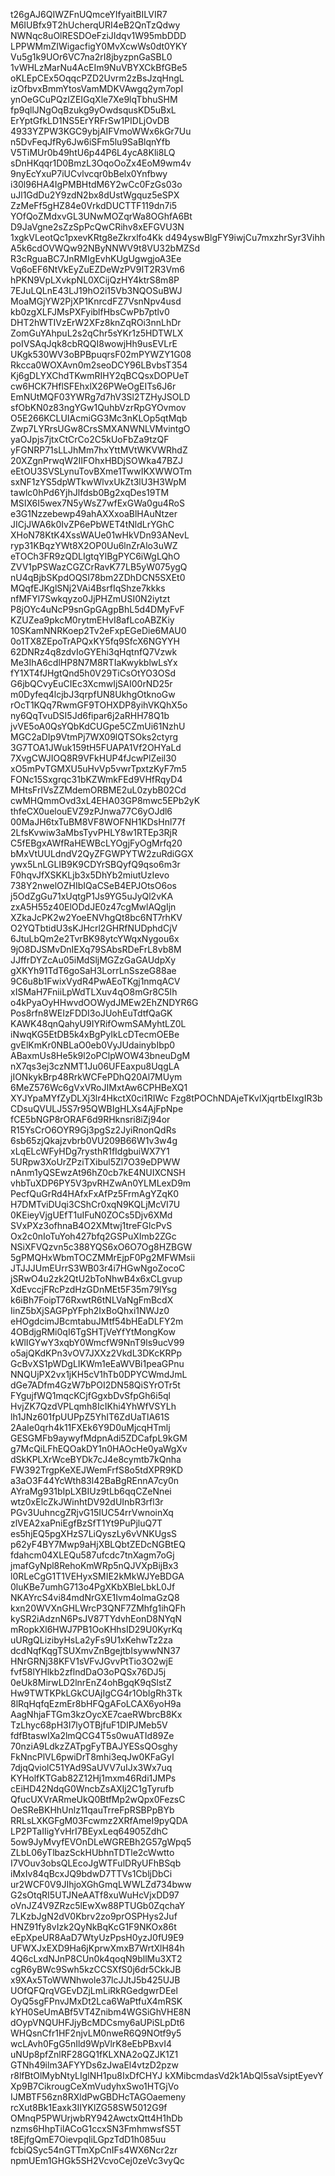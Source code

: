 t26gAJ6QIWZFnUQmceYIfyaitBILVIR7
M6IUBfx9T2hUcherqURI4eB2QnTzQdwy
NWNqc8uOlRESDOeFziJIdqv1W95mbDDD
LPPWMmZIWigacfigY0MvXcwWs0dt0YKY
Vu5g1k9UOr6VC7na2rI8jbyzpnGaSBL0
1vWHLzMarNu4AcEIm9NuVBYXCkBfGBe5
oKLEpCEx5OqqcPZD2Uvrm2zBsJzqHngL
izOfbvxBmmYtosVamMDKVAwgq2ym7opI
ynOeGCuPQzIZEIGqXle7Xe9lqTbhuSHM
fp9qllJNgOqBzukg9yOwdsqusKD5uBxL
ErYptGfkLD1NS5ErYRFrSw1PIDLjOvDB
4933YZPW3KGC9ybjAIFVmoWWx6kGr7Uu
n5DvFeqJfRy6Jw6iSFm5lu9SaBlqnYfb
V5TiMUr0b49htU6p44P6L4ycA8Kli8LQ
sDnHKqqr1D0BmzL3OqoOoZx4EoM9wm4v
9nyEcYxuP7iUCvlvcqr0bBelx0Ynfbwy
i30l96HA4IgPMBHtdM6Y2wCc0FzGs03o
uJl1GdDu2Y9zdN2bx8dUstWgquz5eSPX
ZzMeFf5gHZ84e0VrkdDUCTTF119dn7i5
YOfQoZMdxvGL3UNwMOZqrWa8OGhfA6Bt
D9JaVgne2sZzSpPcQwCRihv8xEFGVU3N
1xgkVLeotQc1pxevKRtg8eZkrxlfo4Kk
d494yswBlgFY9iwjCu7mxzhrSyr3Vihh
A5k6cdOVWQw92NByNNWV9t8VU32bMZSd
R3cRguaBC7JnRMIgEvhKUgUgwgjoA3Ee
Vq6oEF6NtVkEyZuEZDeWzPV9IT2R3Vm6
hPKN9VpLXvkpNL0XCijQzHY4ktrS8m8P
7EJuLQLnE43LJ19hO2i15Vb3NQOSuBWJ
MoaMGjYW2PjXP1KnrcdFZ7VsnNpv4usd
kb0zgXLFJMsPXFyiblfHbsCwPb7ptlv0
DHT2hWTIVzErW2XFz8knZqROi3nnLhDr
ZomGuYAhpuL2s2qChr5sYKr1z5HDTWLX
poIVSAqJqk8cbRQQI8wowjHh9usEVLrE
UKgk530WV3oBPBpuqrsF02mPYWZY1G08
Rkcca0WOXAvn0m2seoDCY96LBvbsT354
Kj6gDLYXChdTKwmRIHY2qBCQsxDOPUeT
cw6HCK7HflSFEhxlX26PWeOgEITs6J6r
EmNUtMQF03YWRg7d7hV3Sl2TZHyJSOLD
sfObKN0z83ngYGw1QuhbVzrRpGYOvmov
O5E266KCLUIAcmiGG3Mc3nKLOp5qtMqb
Zwp7LYRrsUGw8CrsSMXANWNLVMvintgO
yaOJpjs7jtxCtCrCo2C5kUoFbZa9tzQF
yFGNRP71sLLJhMm7hxYttMVtWKVWRhdZ
20XZgnPrwqW2IIFOhxHBDjSOWka47BZJ
eEtOU3SVSLynuTovBXme1TwwIKXWWOTm
sxNF1zYS5dpWTkwWlvxUkZt3lU3H3WpM
tawlc0hPd6YjhJlfdsb0Bg2xqDes19TM
MSIX6I5wex7N5yWsZ7wfExGWa0gu4RoS
e3G1Nzzebewp49ahAXXxoaBlHAuNtzer
JICjJWA6k0IvZP6ePbWET4tNldLrYGhC
XHoN78KtK4XssWAUe01wHkVDn93ANevL
ryp31KBqzYWt8X2OP0Uu6lnZrAlo3uWZ
eTOCh3FR9zQDLIgtqYlBgPYC6iWgLQhO
ZVV1pPSWazCGZCrRavK77LB5yW075ygQ
nU4qBjbSKpdOQSI78bm2ZDhDCN5SXEt0
MQqfEJKglSNj2VAi4BsrfIqShze7kkks
nfMFYl7Swkqyzo0JjPHZmUSI0N2iytzt
P8jOYc4uNcP9snGpGAgpBhL5d4DMyFvF
KZUZea9pkcM0rytmEHvI8afLcoABZKiy
10SKamNNRKoep2Tv2eFxpEGeDie6MAU0
0o1TX8ZEpoTrAPQxKY5fq9SfcX6NGYYH
62DNRz4q8zdvIoGYEhi3qHqtnfQ7Vzwk
Me3IhA6cdlHP8N7M8RTIaKwykblwLsYx
fY1XT4fJHgtQnd5h0V29TiCsOtYO3OSd
G6jbQCvyEuCIEc3XcmwIjSAI00rND25r
m0Dyfeq4lcjbJ3qrpfUN8UkhgOtknoGw
rOcT1KQq7RwmGF9TOHXDP8yihVKQhX5o
ny6QqTvuDSI5Jd6fipar6j2aRHH78Q1b
jvVE5oA0QsYQbKdCUGpe5CZmUi61NzhU
MGC2aDIp9VtmPj7WX09lQTSOks2ctyrg
3G7TOA1JWuk159tH5FUAPA1Vf2OHYaLd
7XvgCWJIOQ8R9VFkHUP4fJcwPlZeil30
xO5mPvTGMXU5uHvVp5vwrTpxtzKyF7m5
FONc15Sxgrqc31bKZWmkFEd9VHfRqyD4
MHtsFrIVsZZMdemORBME2uL0zybB02Cd
cwMHQmmOvd3xL4EHA03GP8mwc5EPb2yK
thfeCX0uelouEVZ9zPJnwa77C6yOJdl6
00MaJH6txTuBM8VF8WOFNH1KDsHnl77f
2LfsKvwiw3aMbsTyvPHLY8w1RTEp3RjR
C5fEBgxAWfRaHEWBcLYOgjFyOgMrfq20
bMxVtUULdndV2QyZFGWPYTW2zuRdiGGX
ywx5LnLGLIB9K9CDYrSBQyfQ9qso6m3r
F0hqvJfXSKKLjb3x5DhYb2miutUzIevo
738Y2nwelOZHIbIQaCSeB4EPJOtsO6os
j5OdZgGu71xUqtgP1Js9YG5uJyQl2vKA
zxA5H55z40ElODdJE0z47cgMwlAQgIjn
XZkaJcPK2w2YoeENVhgQt8bc6NT7rhKV
O2YQTbtidU3sKJHcrl2GHRfNUDphdCjV
6JtuLbQm2e2TvrBK98ytcYWqxNygou6x
9jO8DJSMvDnIEXq79SAbsRDeFrL8vb8M
JJffrDYZcAu05iMdSljMGZzGaGAUdpXy
gXKYh91TdT6goSaH3LorrLnSszeG88ae
9C6u8b1FwixVydR4PwAEoTKgj1nmqACV
xISMaH7FniiLpWdTLXuv4qO8mGr8C5Ih
o4kPyaOyHHwvdOOWydJMEw2EhZNDYR6G
Pos8rfn8WEIzFDDI3oJUohEuTdtfQaGK
KAWK48qnQahyU9IYRifOwmSAMyhtLZ0L
iNwqKG5EtDB5k4xBgPyIkLcDTecmOEBe
gvElKmKr0NBLaO0eb0VyJUdainybIbp0
ABaxmUs8He5k9l2oPClpWOW43bneuDgM
nX7qs3ej3czNMT1Ju06UFEaxpu8UqgLA
jIONkykBrp48RrkWCFePDhQ20Al7MUym
6MeZ576Wc6gVxVRoJIMxtAw6CPHBeXQ1
XYJYpaMYfZyDLXj3lr4HkctX0ci1RIWc
Fzg8tPOChNDAjeTKvlXjqrtbEIxgIR3b
CDsuQVULJ5S7r95QWBIgHLXs4AjFpNpe
fCE5bNGP8rORAF6d9RHknsri8iZj94or
R15YsCrO6OYR9Gj3pgSz2JyiRnonQdRs
6sb65zjQkajzvbrb0VU209B66W1v3w4g
xLqELcWFyHDg7rysthR1fIdgbuiWX7Y1
5URpw3XoUrZPziTXibul5Zl7O39eDPWW
nAnm1yQSEwzAt96hZ0cb7kE4NUIXCNSH
vhbTuXDP6PY5V3pvRHZwAn0YLMLexD9m
PecfQuGrRd4HAfxFxAfPz5FrmAgYZqK0
H7DMTviDUqi3CShCr0xqN9KQLjMcVI7U
0KEieyVjgUEfT1uIFuN0ZOCs5Djv6XMd
SVxPXz3ofhnaB4O2XMtwj1treFGlcPvS
Ox2c0nIoTuYoh427bfq2GSPuXImb2ZGc
NSiXFVQzvn5c388YQS6xO6O7Og8HZBGW
5gPMQHxWbmTOCZMMrEjpF0Pg2MFWMsii
JTJJJUmEUrrS3WB03r4i7HGwNgoZocoC
jSRwO4u2zk2QtU2bToNhwB4x6xCLgvup
XdEvccjFRcPzdHzGDnMEt5F35m79lYsg
k6iBh7FoipT76RxwtR6tNLVaNgFmBcdX
IinZ5bXjSAGPpYFph2IxBoQhxi1NWJz0
eHOgdcimJBcmtabuJMtf54bHEaDLFY2m
4OBdjgRMi0qI6TgSHTjVeYfYtMongKow
kWlIGYwY3xqbY0WmcfW9NnT9ls9ucV99
o5ajQKdKPn3vOV7JXXz2VkdL3DKcKRPp
GcBvXS1pWDgLIKWm1eEaWVBi1peaGPnu
NNQUjPX2vx1jKH5cV1hTb0DPYCWmdJmL
dGe7ADfm4GzW7bPOI2DN58QiSYrOTr5t
FYgujfWQ1mqcKCjfGgxbDvSfpGh6i5ql
HvjZK7QzdVPLqmh8IcIKhi4YhWfVSYLh
lh1JNz601fpUUPpZ5YhIT6ZdUaTlA61S
2AaIe0qrh4k11FXEk6Y9D0uMjcqHTmlj
GESGMFb9aywyfMdpnAdi5ZDCafpL9kGM
g7McQiLFhEQOakDY1n0HAOcHe0yaWgXv
dSkKPLXrWceBYDk7cJ4e8cymtb7kQnha
FW392TrgpKeXEJWemFrfS8o5tdXPR9KD
a3aO3F44YcWth83l42BaBgREnnA7cy0n
AYraMg931bIpLXBIUz9tLb6qqCZeNnei
wtz0xElcZkJWinhtDV92dUInbR3rfl3r
PGv3UuhncgZRjvG15IUC54rrVwnoinXq
zlVEA2xaPniEgfBzSfT1Yt9PuPjluQ7T
es5hjEQ5pgXHzS7LiQyszLy6vVNKUgsS
p62yF4BY7Mwp9aHjXBLQbtZEDcNGBtEQ
fdahcm04XLEQu587ufcdc7tnXagm7oGj
jmafGyNpl8RehoKmWRp5nQJVXpBijBx3
l0RLeCgG1T1VEHyxSMIE2kMkWJYeBDGA
0luKBe7umhG713o4PgXKbXBleLbkL0Jf
NKAYrcS4vi84mdNrGXE1Ivm4olmaGzQ8
kxn20WVXnGHLWrcP3QNF7ZMhfg1ihQFh
kySR2iAdznN6PsJV87TYdvhEonD8NYqN
mRopkXl6HWJ7PB1OoKHhsID29U0KyrKq
uURgQLizibyHsLa2yFs9U1xKehwTz2za
dcdNqfKqgTSUXmvZnBgejtbIsywwNN37
HNrGRNj38KFV1sVFvJGvvPtTio3O2wjE
fvf58lYHlkb2zflndDaO3oPQSx76DJ5j
0eUk8MirwLD2lnrEnZ4ohBgqK9qSlstZ
Hw9TWTKPkLGkCUAjIgCG4r1ObIgRh3Tk
8lRqHqfqEzmEr8bHFQgAFoLCAX6yoH9a
AagNhjaFTGm3kzOycXE7caeRWbrcB8Kx
TzLhyc68pH3I7lyOTBjfuF1DIPJMeb5V
fdfBtaswIXa2lmQCG4T5s0wuATId89Ze
70nziA9LdkzZATpgFyTBAJYESsQOsghy
FkNncPlVL6pwiDrT8mhi3eqJw0KFaGyI
7djqQviolC51YAd9SaUVV7uIJx3Wx7uq
KYHolfKTGab82Z12Hj1mxm46Rdi1JMPs
cEiHD42NdqG0WncbZsAXIj2C1gTyrufb
QfucUXVrARmeUkQ0BtfMp2wQpx0FezsC
OeSReBKHhUnlz11qauTrreFpRSBPpBYb
RRLsLXKGFgM03Fcwmz2XRfAmeI9pyQDA
LP2PTaIIigYvHrI7BEyxLeq64905ZdhC
5ow9JyMvyfEVOnDLeWGREBh2G57gWpq5
ZLbL06yTlbazSckHUbhnTDTle2cWwtto
I7VOuv3obsQLEcoJgWTFulDRyUFhBSqb
iMxIv84qBcxJQ9bdwD7TTVs1CbljDbCi
ur2WCF0V9JIhjoXGhGmqLWWLZd734bww
G2sOtqRI5UTJNeAATf8xuWuHcVjxDD97
oVnJZ4V9ZRzc5lEwXw88PTUGb0ZqchaY
7LKzbJgN2dV0Kbrv2zo9prOSPHys2Juf
HNZ91fy8vIzk2QyNkBqKcG1F9NKOx86t
eEpXpeUR8AaD7WtyUzPpsH0yzJ0fU9E9
UFWXJxEXD9Ha6jKprwXmxB7WrtXlH84h
4Q6cLxdNJnP8CUn0k4qoqN9bllMu3XT2
cgR6yBWc9Swh5kzCCSXfS0j6dr5CkkJB
x9XAx5ToWWNhwole37lcJJtJ5b425UJB
UOfQFQrqVGEvDZjLmLiRkRGedgwrDEel
OyQ5sgFPnvJMxDt2Lca6WaPtfuX4mRSK
kYH0SeUmABf5VT4Znibm4WGSiGhVHE8N
dOypVNQUHFJjyBcMDCsmy6aUPiSLpDt6
WHQsnCfr1HF2njvLM0nweR6Q9NOtf9y5
wcLAvh0FgG5nIld9WpVlrK8eEbPBxvI4
uNUp8pfZnlRF28GQ1fKLXNA2oQZJK1Z1
GTNh49ilm3AFYYDs6zJwaEl4vtzD2pzw
r8lfBtOlMybNtyLIglNH1pu8IxDfCHYJ
kXMibcmdasVd2k1AbQl5saVsiptEyevY
Xp9B7CikrougCeXmVudyhxSwo1HTGjVo
IJMBTF56zn8RXldPwGBDHcTAGOaemeny
rcXut8Bk1Eaxk3IIYKlZG58SW5012G9f
OMnqP5PWUrjwbRY942AwctxQtt4H1hDb
nzms6HhpTilACoG1ccxSN3FmhmwsfS5T
t8EjfgQmE7OievpqIiLGpzTdD1h085uu
fcbiQSyc54nGTTmXpCnIFs4WX6Ncr2zr
npmUEm1GHGk5SH2VcvoCej0zeVc3vyQc
